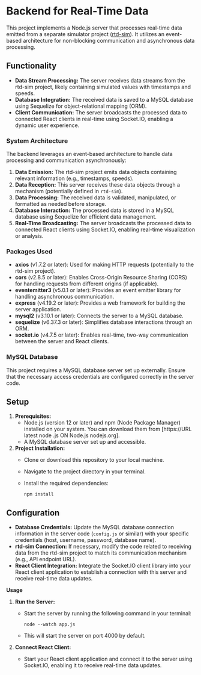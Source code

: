 # Backend for Real-Time Data

This project implements a Node.js server that processes real-time data emitted from a separate simulator project ([rtd-sim](https://github.com/Ajinkya213/rtd-sim)). It utilizes an event-based architecture for non-blocking communication and asynchronous data processing.

## Functionality

- **Data Stream Processing:** The server receives data streams from the rtd-sim project, likely containing simulated values with timestamps and speeds.
- **Database Integration:** The received data is saved to a MySQL database using Sequelize for object-relational mapping (ORM).
- **Client Communication:** The server broadcasts the processed data to connected React clients in real-time using Socket.IO, enabling a dynamic user experience.

### System Architecture

The backend leverages an event-based architecture to handle data processing and communication asynchronously:

1. **Data Emission:** The rtd-sim project emits data objects containing relevant information (e.g., timestamps, speeds).
2. **Data Reception:** This server receives these data objects through a mechanism (potentially defined in `rtd-sim`).
3. **Data Processing:** The received data is validated, manipulated, or formatted as needed before storage.
4. **Database Interaction:** The processed data is stored in a MySQL database using Sequelize for efficient data management.
5. **Real-Time Broadcasting:** The server broadcasts the processed data to connected React clients using Socket.IO, enabling real-time visualization or analysis.

### Packages Used

- **axios** (v1.7.2 or later): Used for making HTTP requests (potentially to the rtd-sim project).
- **cors** (v2.8.5 or later): Enables Cross-Origin Resource Sharing (CORS) for handling requests from different origins (if applicable).
- **eventemitter3** (v5.0.1 or later): Provides an event emitter library for handling asynchronous communication.
- **express** (v4.19.2 or later): Provides a web framework for building the server application.
- **mysql2** (v3.10.1 or later): Connects the server to a MySQL database.
- **sequelize** (v6.37.3 or later): Simplifies database interactions through an ORM.
- **socket.io** (v4.7.5 or later): Enables real-time, two-way communication between the server and React clients.

### MySQL Database

This project requires a MySQL database server set up externally. Ensure that the necessary access credentials are configured correctly in the server code.

## Setup

1. **Prerequisites:**
   - Node.js (version 12 or later) and npm (Node Package Manager) installed on your system. You can download them from [https://URL latest node .js ON Node.js nodejs.org].
   - A MySQL database server set up and accessible.
2. **Project Installation:**
   - Clone or download this repository to your local machine.
   - Navigate to the project directory in your terminal.
   - Install the required dependencies:

     ```
     npm install
     ```

## Configuration

- **Database Credentials:** Update the MySQL database connection information in the server code (`config.js` or similar) with your specific credentials (host, username, password, database name).
- **rtd-sim Connection:** If necessary, modify the code related to receiving data from the rtd-sim project to match its communication mechanism (e.g., API endpoint URL).
- **React Client Integration:** Integrate the Socket.IO client library into your React client application to establish a connection with this server and receive real-time data updates.

**Usage**

1. **Run the Server:**
   - Start the server by running the following command in your terminal:

     ```
     node --watch app.js
     ```

   - This will start the server on port 4000 by default.

2. **Connect React Client:**
   - Start your React client application and connect it to the server using Socket.IO, enabling it to receive real-time data updates.
